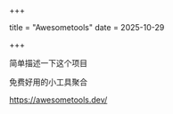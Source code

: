 +++

title = "Awesometools"
date = 2025-10-29

+++

简单描述一下这个项目

免费好用的小工具聚合

https://awesometools.dev/



